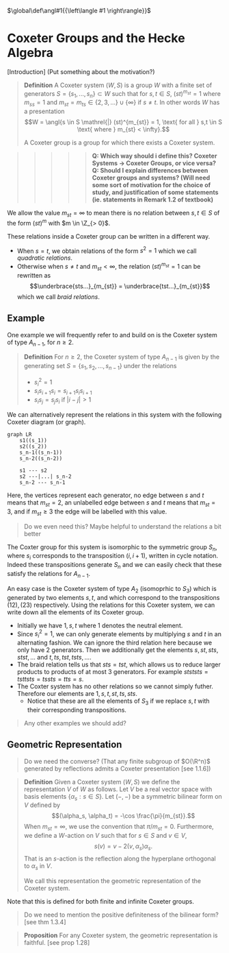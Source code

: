 $\global\def\angl#1{{\left\langle #1 \right\rangle}}$

# Coxeter Groups and the Hecke Algebra

[Introduction]
(Put something about the motivation?)

> **Definition**
> A Coxeter system $(W,S)$ is a group $W$ with a finite set of generators $S = \{s_1, ..., s_n\}\subset W$ such that for $s,t \in S$, $(st)^{m_{st}} = 1$ where $m_{ss} = 1$ and $m_{st} = m_{ts} \in \{2,3,...\} \cup \{\infty\}$ if $s \neq t$. In other words $W$ has a presentation
> $$W = \angl{s \in S \mathrel{|} (st)^{m_{st}} = 1, \text{ for all } s,t \in S \text{ where } m_{st} < \infty}.$$
>
> A Coxeter group is a group for which there exists a Coxeter system.

>>>>> **Q: Which way should i define this? Coxeter Systems -> Coxeter Groups, or vice versa?**
>>>>> **Q: Should I explain differences between Coxeter groups and systems? (Will need some sort of motivation for the choice of study, and justification of some statements (ie. statements in Remark 1.2 of textbook)**

We allow the value $m_{st} = \infty$ to mean there is no relation between $s,t \in S$ of the form $(st)^m$ with $m \in \Z_{> 0}$. 

These relations inside a Coxeter group can be written in a different way.
- When $s = t$, we obtain relations of the form $s^2 = 1$ which we call *quadratic relations*.
- Otherwise when $s \neq t$ and $m_{st} < \infty$, the relation $(st)^{m_{st}} = 1$ can be rewritten as
$$\underbrace{sts...}_{m_{st}} = \underbrace{tst...}_{m_{st}}$$
which we call *braid relations*.


## Example
One example we will frequently refer to and build on is the Coxeter system of type $A_{n-1}$, for $n \geq 2$.

> **Definition**
> For $n \geq 2$, the Coxeter system of type $A_{n-1}$ is given by the generating set $S = \{s_1, s_2, ..., s_{n-1}\}$ under the relations
> - $s_i^2 = 1$
> - $s_i s_{i+1} s_i = s_{i+1} s_i s_{i+1}$
> - $s_i s_j = s_j s_i$ if $|i - j| > 1$


We can alternatively represent the relations in this system with the following Coxeter diagram (or graph).

```mermaid
graph LR
    s1((s_1))
    s2((s_2))
    s_n-1((s_n-1))
    s_n-2((s_n-2))

    s1 --- s2
    s2 ---|...| s_n-2
    s_n-2 --- s_n-1
```
Here, the vertices represent each generator, no edge between $s$ and $t$ means that $m_{st} = 2$, an unlabelled edge between $s$ and $t$ means that $m_{st} = 3$, and if $m_{st} \geq 3$ the edge will be labelled with this value.

> Do we even need this? Maybe helpful to understand the relations a bit better

The Coxter group for this system is isomorphic to the symmetric group $S_n$, where $s_i$ corresponds to the transposition $(i, i+1)$, written in cycle notation. Indeed these transpositions generate $S_n$ and we can easily check that these satisfy the relations for $A_{n-1}$.

An easy case is the Coxeter system of type $A_2$ (isomoprhic to $S_3$) which is generated by two elements $s,t$, and which correspond to the transpositions $(12),(23)$ respectively. Using the relations for this Coxeter system, we can write down all the elements of its Coxeter group.
- Initially we have $1,s,t$ where $1$ denotes the neutral element.
- Since $s_i^2 = 1$, we can only generate elements by multiplying $s$ and $t$ in an alternating fashion. We can ignore the third relation here because we only have 2 generators. Then we additionally get the elements $s, st, sts, stst, ...$ and $t, ts, tst, tsts, ...$.
- The braid relation tells us that $sts = tst$, which allows us to reduce larger products to products of at most 3 generators. For example $stststs = tsttsts = tssts = tts = s$.
- The Coxter system has no other relations so we cannot simply futher. Therefore our elements are $1,s,t,st,ts,sts$.
  - Notice that these are all the elements of $S_3$ if we replace $s,t$ with their corresponding transpositions.

> Any other examples we should add?

## Geometric Representation

> Do we need the converse? (That any finite subgroup of $O(\R^n)$ generated by reflections admits a Coxeter presentation [see 1.1.6])

> **Definition**
> Given a Coxeter system $(W,S)$ we define the representation $V$ of $W$ as follows. Let $V$ be a real vector space with basis elements $\{\alpha_s : s \in S\}$. Let $(-,-)$ be a symmetric bilinear form on $V$ defined by
> $$(\alpha_s, \alpha_t) = -\cos \frac{\pi}{m_{st}}.$$
> When $m_{st} = \infty$, we use the convention that $\pi/m_{st} = 0$. Furthermore, we define a $W$-action on $V$ such that for $s \in S$ and $v \in V$,
> $$s(v) = v - 2(v,\alpha_s)\alpha_s.$$
> That is an $s$-action is the reflection along the hyperplane orthogonal to $\alpha_s$ in $V$.
> 
> We call this representation the geometric representation of the Coxeter system.

Note that this is defined for both finite and infinite Coxeter groups.

> Do we need to mention the positive definiteness of the bilinear form? [see thm 1.3.4]

> **Proposition**
> For any Coxeter system, the geometric representation is faithful.
> [see prop 1.28]


